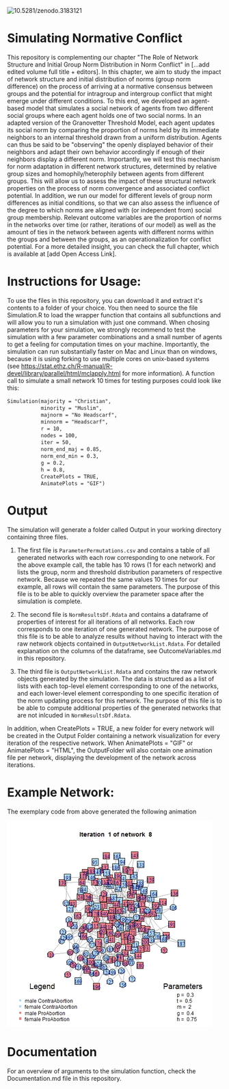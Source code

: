 ![10.5281/zenodo.3183121](https://zenodo.org/badge/DOI/10.5281/zenodo.3183121.svg)

# Simulating Normative Conflict

This repository is complementing our chapter "The Role of Network Structure and Initial Group Norm Distribution in Norm Conflict" in [...add edited volume full title + editors]. In this chapter, we aim to study the impact of network structure and initial distribution of norms (group norm difference) on the process of arriving at a normative consensus between groups and the potential for intragroup and intergroup conflict that might emerge under different conditions. To this end, we developed an agent-based model that simulates a social network of agents from two different social groups where each agent holds one of two social norms. In an adapted version of the Granovetter Threshold Model, each agent updates its social norm by comparing the proportion of norms held by its immediate neighbors to an internal threshold drawn from a uniform distribution. Agents can thus be said to be "observing" the openly displayed behavior of their neighbors and adapt their own behavior accordingly if enough of their neighbors display a different norm. Importantly, we will test this mechanism for norm adaptation in different network structures, determined by relative group sizes and homophily/heterophily between agents from different groups. This will allow us to assess the impact of these structural network properties on the process of norm convergence and associated conflict potential. In addition, we run our model for different levels of group norm differences as initial conditions, so that we can also assess the influence of the degree to which norms are aligned with (or independent from) social group membership. Relevant outcome variables are the proportion of norms in the networks over time (or rather, iterations of our model) as well as the amount of ties in the network between agents with different norms within the groups and between the groups, as an operationalization for conflict potential. For a more detailed insight, you can check the full chapter, which is available at [add Open Access Link].

# Instructions for Usage:
To use the files in this repository, you can download it and extract it's contents to a folder of your choice. You then need to source the file Simulation.R to load the wrapper function that contains all subfunctions and will allow you to run a simulation with just one command. When chosing parameters for your simulation, we strongly recommend to test the simulation with a few parameter combinations and a small number of agents to get a feeling for computation times on your machine. Importantly, the simulation can run substantially faster on Mac and Linux than on windows, because it is using forking to use multiple cores on unix-based systems (see https://stat.ethz.ch/R-manual/R-devel/library/parallel/html/mclapply.html for more information). A function call to simulate a small network 10 times for testing purposes could look like this:

```
Simulation(majority = "Christian",  
           minority = "Muslim",  
           majnorm = "No Headscarf",  
           minnorm = "Headscarf",  
           r = 10,  
           nodes = 100,  
           iter = 50,  
           norm_end_maj = 0.85,  
           norm_end_min = 0.3,  
           g = 0.2,  
           h = 0.8,  
           CreatePlots = TRUE,  
           AnimatePlots = "GIF")
```

# Output
The simulation will generate a folder called Output in your working directory containing three files.

1. The first file is `ParameterPermutations.csv` and contains a table of all generated networks with each row corresponding to one network. For the above example call, the table has 10 rows (1 for each network) and lists the group, norm and threshold distribution parameters of respective network. Because we repeated the same values 10 times for our example, all rows will contain the same parameters. The purpose of this file is to be able to quickly overview the parameter space after the simulation is complete.

2. The second file is `NormResultsDf.Rdata` and contains a dataframe of properties of interest for all iterations of all networks. Each row corresponds to one iteration of one generated network. The purpose of this file is to be able to analyze results without having to interact with the raw network objects contained in `OutputNetworkList.Rdata`. For detailed explanation on the columns of the dataframe, see OutcomeVariables.md in this repository.

3. The third file is `OutputNetworkList.Rdata` and contains the raw network objects generated by the simulation. The data is structured as a list of lists with each top-level element corresponding to one of the networks, and each lower-level element corresponding to one specific iteration of the norm updating process for this network. The purpose of this file is to be able to compute additional properties of the generated networks that are not inlcuded in `NormResultsDf.Rdata`.

In addition, when CreatePlots = TRUE, a new folder for every network will be created in the Output Folder containing a network visualization for every iteration of the respective network. When AnimatePlots = "GIF" or AnimatePlots = "HTML", the OutputFolder will also contain one animation file per network, displaying the development of the network across iterations.


# Example Network:
The exemplary code from above generated the following animation

![](ExampleNetwork.gif)

# Documentation

For an overview of arguments to the simulation function, check the Documentation.md file in this repository.

